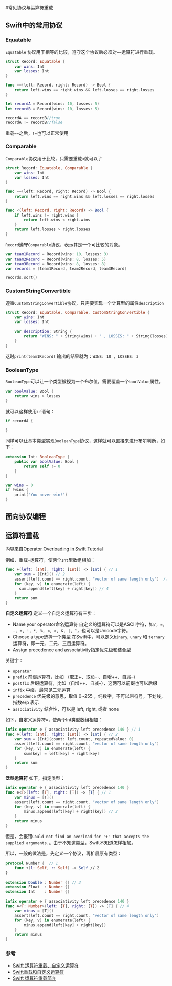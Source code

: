 #常见协议与运算符重载

## Swift中的常用协议

### Equatable

`Equatable` 协议用于相等的比较，遵守这个协议后必须对`==`运算符进行重载。


```swift
struct Record: Equatable {
    var wins: Int
    var losses: Int
}

func ==(left: Record, right: Record) -> Bool {
    return left.wins == right.wins && left.losses == right.losses
}

let recordA = Record(wins: 10, losses: 5)
let recordB = Record(wins: 10, losses: 5)

recordA == recordB//true
recordA != recordB//false
```

重载`==`之后，`!=`也可以正常使用


### Comparable

`Comparable`协议用于比较，只需要重载`<`就可以了

```swift
struct Record: Equatable, Comparable {
    var wins: Int
    var losses: Int
}

func ==(left: Record, right: Record) -> Bool {
    return left.wins == right.wins && left.losses == right.losses
}

func <(left: Record, right: Record) -> Bool {
    if left.wins != right.wins {
        return left.wins < right.wins
    }
    return left.losses > right.losses
}
```

`Record`遵守`Comparable`协议，表示其是一个可比较的对象。

```swift
var team1Record = Record(wins: 10, losses: 3)
var team2Record = Record(wins: 8, losses: 5)
var team3Record = Record(wins: 8, losses: 8)
var records = [team1Record, team2Record, team3Record]

records.sort()
```

### CustomStringConvertible

遵循`CustomStringConvertible`协议，只需要实现一个计算型的属性`description`

```swift
struct Record: Equatable, Comparable, CustomStringConvertible {
    var wins: Int
    var losses: Int
    
    var description: String {
        return "WINS: " + String(wins) + " , LOSSES: " + String(losses)
    }
}
```

这时`print(team1Record)` 输出的结果就为：`WINS: 10 , LOSSES: 3`

### BooleanType

`BooleanType`可以让一个类型被视为一个布尔值，需要覆盖一个`boolValue`属性。

```swift
var boolValue: Bool {
    return wins > losses
}
```

就可以这样使用`if`语句：

```swift
if recordA {
    
}
```

同样可以让基本类型实现`BooleanType`协议，这样就可以直接来进行布尔判断，如下：

```swift
extension Int: BooleanType {
    public var boolValue: Bool {
        return self != 0
    }
}

var wins = 0
if !wins {
    print("You never win!")
}
```


## 面向协议编程


## 运算符重载
内容来自[Operator Overloading in Swift Tutorial](https://www.raywenderlich.com/80818/operator-overloading-in-swift-tutorial)

例如，重载`+`运算符，使两个`Int`型数组相加：

```swift
func +(left: [Int], right: [Int]) -> [Int] { // 1
    var sum = [Int]() // 2
    assert(left.count == right.count, "vector of same length only")  // 3
    for (key, v) in enumerate(left) {
      sum.append(left[key] + right[key]) // 4
    }
    return sum
}
```

**自定义运算符**
定义一个自定义运算符有三步：

+ Name your operator命名运算符
  自定义的运算符可以是ASCII字符，如`/, =, -, +, !, *, %, <, >, &, |, ^`，也可以是Unicode字符。
+ Choose a type选择一个类型
  在Swift中，可以定义`binary`, `unary` 和 `ternary`运算符，即一元、二元、三目运算符。
+ Assign precedence and associativity指定优先级和结合型

关键字：

+ `operator`
+ `prefix` 前缀运算符，比如 （取正+、取负- 、自增++、自减–）
+ `postfix` 后缀运算符，比如（自增++、自减–），这两可以前缀也可以后缀
+ `infix` 中缀，最常见二元运算
+ `precedence` 优先级的意思，取值 0~255 ，纯数字，不可以带符号，下划线，指数e/p 表示
+ `associativity` 结合性，可以是 left, right, 或者 none


如下，自定义运算符`⊕`，使两个Int类型数组相加：

```swift
infix operator ⊕ { associativity left precedence 140 } // 1
func ⊕(left: [Int], right: [Int]) -> [Int] { // 2
    var sum = [Int](count: left.count, repeatedValue: 0)
    assert(left.count == right.count, "vector of same length only")
    for (key, v) in enumerate(left) {
        sum[key] = left[key] + right[key]
    }
    return sum
}
```

**泛型运算符**
如下，指定类型：

```swift
infix operator ⊕ { associativity left precedence 140 }
func ⊕<T>(left: [T], right: [T]) -> [T] { // 1
    var minus = [T]()
    assert(left.count == right.count, "vector of same length only")
    for (key, v) in enumerate(left) {
        minus.append(left[key] + right[key]) // 2
    }
    return minus
}
```

但是，会报错`Could not find an overload for '+' that accepts the supplied arguments.`。由于不知道类型，Swift不知道怎样相加。

所以，一般的做法是，先定义一个协议，再扩展原有类型：

```swift
protocol Number {  // 1
    func +(l: Self, r: Self) -> Self // 2
}
 
extension Double : Number {} // 3
extension Float  : Number {}
extension Int    : Number {}
 
infix operator ⊕ { associativity left precedence 140 }
func ⊕<T: Number>(left: [T], right: [T]) -> [T] { // 4
    var minus = [T]()
    assert(left.count == right.count, "vector of same length only")
    for (key, v) in enumerate(left) {
        minus.append(left[key] + right[key])
    }
    return minus
}
```


### 参考

+ [Swift 运算符重载、自定义运算符](http://andelf.github.io/blog/2014/06/06/swift-operator-overload/)
+ [Swift重载和自定义运算符](http://yulingtianxia.com/blog/2014/06/16/swiftzhong-zai-yun-suan-fu/)
+ [Swift 运算符重载简介](http://swift.gg/2016/04/19/operator-overloading-swift/)